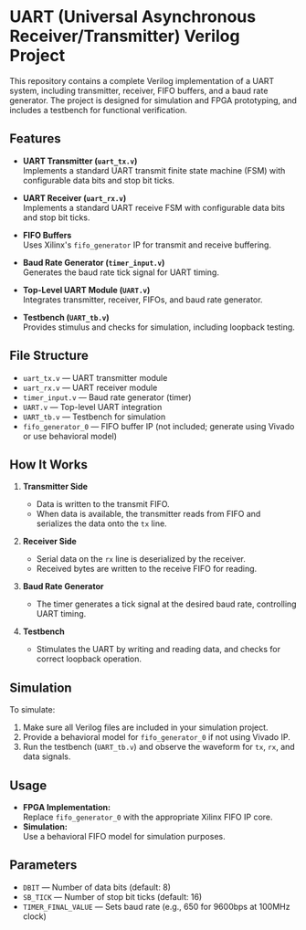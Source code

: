 # UART (Universal Asynchronous Receiver/Transmitter) Verilog Project

This repository contains a complete Verilog implementation of a UART system, including transmitter, receiver, FIFO buffers, and a baud rate generator. The project is designed for simulation and FPGA prototyping, and includes a testbench for functional verification.

## Features

- **UART Transmitter (`uart_tx.v`)**  
  Implements a standard UART transmit finite state machine (FSM) with configurable data bits and stop bit ticks.

- **UART Receiver (`uart_rx.v`)**  
  Implements a standard UART receive FSM with configurable data bits and stop bit ticks.

- **FIFO Buffers**  
  Uses Xilinx's `fifo_generator` IP for transmit and receive buffering.

- **Baud Rate Generator (`timer_input.v`)**  
  Generates the baud rate tick signal for UART timing.

- **Top-Level UART Module (`UART.v`)**  
  Integrates transmitter, receiver, FIFOs, and baud rate generator.

- **Testbench (`UART_tb.v`)**  
  Provides stimulus and checks for simulation, including loopback testing.

## File Structure

- `uart_tx.v` — UART transmitter module
- `uart_rx.v` — UART receiver module
- `timer_input.v` — Baud rate generator (timer)
- `UART.v` — Top-level UART integration
- `UART_tb.v` — Testbench for simulation
- `fifo_generator_0` — FIFO buffer IP (not included; generate using Vivado or use behavioral model)

## How It Works

1. **Transmitter Side**
   - Data is written to the transmit FIFO.
   - When data is available, the transmitter reads from FIFO and serializes the data onto the `tx` line.

2. **Receiver Side**
   - Serial data on the `rx` line is deserialized by the receiver.
   - Received bytes are written to the receive FIFO for reading.

3. **Baud Rate Generator**
   - The timer generates a tick signal at the desired baud rate, controlling UART timing.

4. **Testbench**
   - Stimulates the UART by writing and reading data, and checks for correct loopback operation.

## Simulation

To simulate:
1. Make sure all Verilog files are included in your simulation project.
2. Provide a behavioral model for `fifo_generator_0` if not using Vivado IP.
3. Run the testbench (`UART_tb.v`) and observe the waveform for `tx`, `rx`, and data signals.

## Usage

- **FPGA Implementation:**  
  Replace `fifo_generator_0` with the appropriate Xilinx FIFO IP core.
- **Simulation:**  
  Use a behavioral FIFO model for simulation purposes.

## Parameters

- `DBIT` — Number of data bits (default: 8)
- `SB_TICK` — Number of stop bit ticks (default: 16)
- `TIMER_FINAL_VALUE` — Sets baud rate (e.g., 650 for 9600bps at 100MHz clock)
